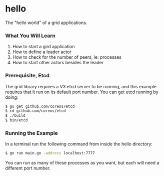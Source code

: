 hello
=====

The "hello world" of a grid applications.

### What You Will Learn

 1. How to start a gird application
 1. How to define a leader actor
 1. How to check for the number of peers, ie: processes
 1. How to start other actors besides the leader

### Prerequisite, Etcd

The grid library requires a V3 etcd server to be running, and this
example requires that it run on its default port number. You can
get etcd running by doing:

```sh
$ go get github.com/coreos/etcd
$ cd github.com/coreos/etcd
$ ./build
$ bin/etcd
```

### Running the Example

In a terminal run the following command from inside the hello
directory:

```sh
$ go run main.go -address localhost:7777
```

You can run as many of these processes as you want, but each
will need a different port number.